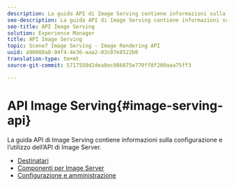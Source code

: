 ```yaml
---
description: La guida API di Image Serving contiene informazioni sulla configurazione e l’utilizzo dell’API di Image Server.
seo-description: La guida API di Image Serving contiene informazioni sulla configurazione e l’utilizzo dell’API di Image Server.
seo-title: API Image Serving
solution: Experience Manager
title: API Image Serving
topic: Scene7 Image Serving - Image Rendering API
uuid: a90088a8-94f4-4e36-aaa2-03c07e8522b0
translation-type: tm+mt
source-git-commit: 5717550d2dea8ec086875e770ff8f200aaa75ff3

---
```



# API Image Serving{#image-serving-api}

La guida API di Image Serving contiene informazioni sulla configurazione e l’utilizzo dell’API di Image Server.

* [Destinatari](c-intended-audience.md)
* [Componenti per Image Server](r-components.md)
* [Configurazione e amministrazione](c-configuration-and-administration/c-configuration-and-administration.md)
